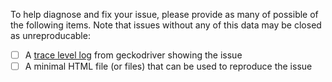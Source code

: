 To help diagnose and fix your issue, please provide as many of
possible of the following items. Note that issues without any of this
data may be closed as unreproducable:

 - [ ] A [trace level log](https://github.com/mozilla/geckodriver#firefox-capabilities) from geckodriver showing the issue
 - [ ] A minimal HTML file (or files) that can be used to reproduce the issue
